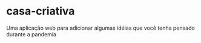 # casa-criativa
 Uma aplicação web para adicionar algumas idéias que você tenha pensado durante a pandemia
